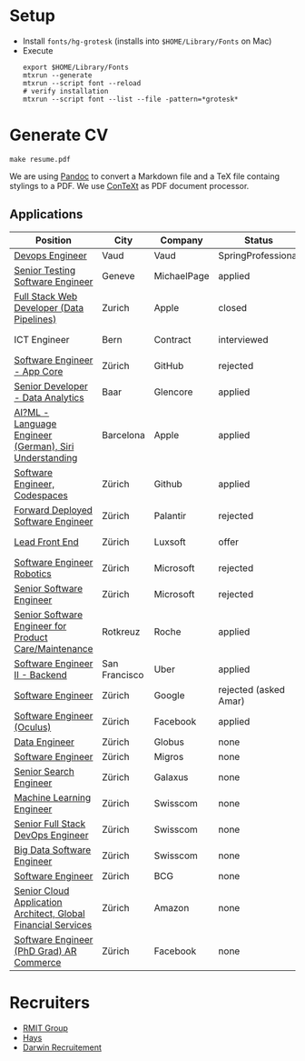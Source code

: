 # Setup
- Install `fonts/hg-grotesk` (installs into `$HOME/Library/Fonts` on Mac)
- Execute
  ```
  export $HOME/Library/Fonts
  mtxrun --generate
  mtxrun --script font --reload
  # verify installation 
  mtxrun --script font --list --file -pattern=*grotesk*
  ```

# Generate CV
`make resume.pdf` 

We are using [Pandoc](https://pandoc.org/) to convert a Markdown file and a TeX file containg stylings to a PDF. We use [ConTeXt](https://en.wikipedia.org/wiki/ConTeXt) as PDF document processor. 

## Applications
| Position                                                                                                                                                                                                                                                                                                                                               | City          | Company     | Status                | CV                        | TC                      | updated    |
| ------------------------------------------------------------------------------------------------------------------------------------------------------------------------------------------------------------------------------------------------------------------------------------------------------------------------------------------------------ | ------------- | ----------- | --------------------- | ------------------------- | ----------------------- | ---------- |
| [Devops Engineer](https://www.springprofessional.ch/fr/it-jobs/devops-engineer/1888996?utm_content=JN-112019-298254&tlr_sid=10637fe3442&utm_campaign=cs_neuvoo.ch&utm_medium=jobposting&portal=cs_neuvoo.ch&utm_source=neuvoo.ch)                                                                                                                      | Vaud          | Vaud        | SpringProfessional    | applied                   | [v13](versions/v13.pdf) |            | 17-01-2021 |
| [Senior Testing Software Engineer](https://www.michaelpage.ch/fr/job-detail/senior-testing-software-engineer-mf/ref/111182?lang=en)                                                                                                                                                                                                                    | Geneve        | MichaelPage | applied               | [v13](versions/v13.pdf)   |                         | 17-01-2021 |
| [Full Stack Web Developer (Data Pipelines)](https://jobs.apple.com/en-us/details/200204712/full-stack-web-developer-data-pipelines)                                                                                                                                                                                                                    | Zurich        | Apple       | closed                | [v10](versions/v10.pdf)   |                         | 17-01-2021 |
| ICT Engineer                                                                                                                                                                                                                                                                                                                                           | Bern          | Contract    | interviewed           | [v12](./versions/v12.pdf) | 100CHF/h                | 06-01-2021 |
| [Software Engineer - App Core](https://www.linkedin.com/jobs/view/2265964600/?refId=v8fZXNcSl2clEvRdnq5pow%3D%3D)                                                                                                                                                                                                                                      | Zürich        | GitHub      | rejected              | [v3](./versions/v3.pdf)   |                         | 09-12-2020 |
| [Senior Developer - Data Analytics](/documents/AD_IT_Developer%20IT_Commodity_Analytics_8.docx)                                                                                                                                                                                                                                                        | Baar          | Glencore    | applied               | [v6](/versions/v6.pdf)    |                         | 08.12.2020 |
| [AI?ML - Language Engineer (German), Siri Understanding](https://jobs.apple.com/en-us/details/200205432/ai-ml-language-engineer-german-siri-understanding)                                                                                                                                                                                             | Barcelona     | Apple       | applied               | [v10](versions/v10.pdf)   |                         | 03-12-2020 |
| [Software Engineer, Codespaces](https://www.linkedin.com/jobs/view/2313575271/?refId=32357819-92bc-47d3-8311-f8f7af6567db)                                                                                                                                                                                                                             | Zürich        | Github      | applied               | [v10](versions/v10.pdf)   |                         | 03-12-2020 |
| [Forward Deployed Software Engineer](https://jobs.lever.co/palantir/b46312f7-89c8-4447-bf01-931e45243d1a)                                                                                                                                                                                                                                              | Zürich        | Palantir    | rejected              | [v9](versions/v9.pdf)     |                         | 02-12-2020 |
| [Lead Front End](https://career.luxoft.com/job/lead-front-end/262617)                                                                                                                                                                                                                                                                                  | Zürich        | Luxsoft     | offer                 | [v3](versions/v3.pdf)     | 140k CHF                | 25-11-2020 |
| [Software Engineer Robotics](https://careers.microsoft.com/us/en/job/928612/Software-Engineer-Robotics)                                                                                                                                                                                                                                                | Zürich        | Microsoft   | rejected              | [v8](versions/v8.pdf)     |                         | 23-11-2020 |
| [Senior Software Engineer](https://careers.microsoft.com/us/en/job/923253/Senior-Software-Engineer)                                                                                                                                                                                                                                                    | Zürich        | Microsoft   | rejected              | [v7](versions/v7.pdf)     |                         | 24-11-2020 |
| [Senior Software Engineer for Product Care/Maintenance](https://www.roche.com/careers/jobs/jobsearch/job.htm?id=E-202011-128537&locale=en&title=Senior+Software+Engineer+for+Product+Care+%2F+Product+Maintenance)                                                                                                                                     | Rotkreuz      | Roche       | applied               | [v5](./versions/v5.pdf)   |                         | 16-11-2020 |
| [Software Engineer II - Backend](https://www.uber.com/global/en/careers/list/62645/?iis=marketing&iisn=Linkedin&iisp=paid&linkedin_sponsored=sponsored&rx_campaign=Linkedin1&rx_group=1462&rx_job=62645&rx_medium=post&rx_r=none&rx_source=Linkedin&rx_ts=20201112T071531Z&rx_viewer=d3366c1420e911eb8c331ff38f5095791c38f05fa8cf4f0e90f613c624dc37de) | San Francisco | Uber        | applied               | -                         |                         | 12-11-2020 |
| [Software Engineer](https://careers.google.com/jobs/results/74943397959213766-software-engineer/?company=Google&company=Google%20Fiber&company=YouTube&employment_type=FULL_TIME&hl=en_US&jlo=en_US&location=Zurich,%20Switzerland&q=software%20engineer&sort_by=relevance)                                                                            | Zürich        | Google      | rejected (asked Amar) | [v2](./versions/v2.pdf)   |                         | 10-11-2020 |
| [Software Engineer (Oculus)](https://www.facebook.com/careers/jobs/2343388732342252/)                                                                                                                                                                                                                                                                  | Zürich        | Facebook    | applied               | [v1](./versions/v1.pdf)   |                         | 10-11-2020 |
| [Data Engineer](https://migros-gruppe.jobs/de/unsere-unternehmen/globus/jobs/data-engineer-m-w-d-100/d6d3b467-3afc-4497-ba94-2b40b246cfd0)                                                                                                                                                                                                             | Zürich        | Globus      | none                  |                           |
| [Software Engineer](https://migros-gruppe.jobs/de/unsere-unternehmen/migros-genossenschafts-bund/jobs/software-engineer-w-m-d/8bc097f2-aa8c-44fe-97bb-fa866a8d1289)                                                                                                                                                                                    | Zürich        | Migros      | none                  |                           |
| [Senior Search Engineer](https://migros-gruppe.jobs/de/unsere-unternehmen/digitec-galaxus-ag/jobs/senior-search-engineer/7ef21cdc-2c1e-4f47-a854-d03098d03831)                                                                                                                                                                                         | Zürich        | Galaxus     | none                  |                           |
| [Machine Learning Engineer](https://jobs.swisscom.ch/professionals/offene-stellen/young-professionals/machine-learning-engineer/597b9051-2f17-4fe9-a4fd-290fd3b54583)                                                                                                                                                                                  | Zürich        | Swisscom    | none                  |                           |
| [Senior Full Stack DevOps Engineer](https://jobs.swisscom.ch/professionals/offene-stellen/specialists-and-management-positions/senior-full-stack-devops-engineer/2fab98b0-8a93-4358-8bf2-f6e16d2b44fb)                                                                                                                                                 | Zürich        | Swisscom    | none                  |                           |
| [Big Data Software Engineer](https://ohws.prospective.ch/public/v1/jobs/cfa8fd5c-f525-4cf9-9943-fcf307845685)                                                                                                                                                                                                                                          | Zürich        | Swisscom    | none                  |                           |
| [Software Engineer](https://talent.bcg.com/en_US/apply/FolderDetail/CEMA-WESA-Gamma-X-Software-Engineer/10026323)                                                                                                                                                                                                                                      | Zürich        | BCG         | none                  |                           |
| [Senior Cloud Application Architect, Global Financial Services](https://www.amazon.jobs/en/jobs/1285233/senior-cloud-application-architect-global-financial-services)                                                                                                                                                                                  | Zürich        | Amazon      | none                  |                           |
| [Software Engineer (PhD Grad) AR Commerce](https://www.facebook.com/careers/jobs/1042541159524108/)                                                                                                                                                                                                                                                    | Zürich        | Facebook    | none                  |                           |

# Recruiters
- [RMIT Group](https://www.rmgroup.ch/en/)
- [Hays](https://www.hays.ch/)
- [Darwin Recruitement](https://www.darwinrecruitment.com/)